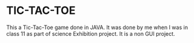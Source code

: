 # TIC-TAC-TOE
This a Tic-Tac-Toe game done in JAVA. It was done by me when I was in class 11 as part of science Exhibition project.
It is a non GUI project.
